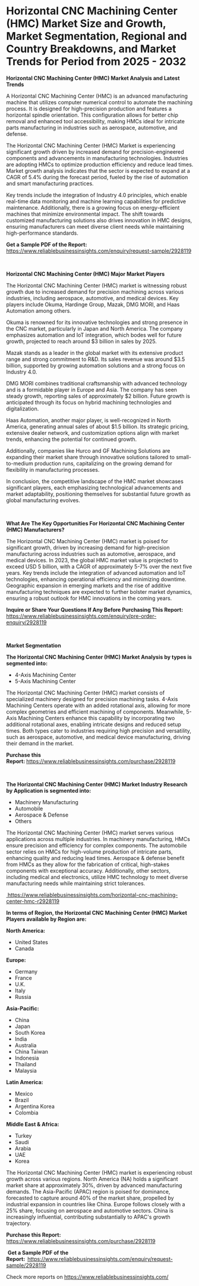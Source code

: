 <p><h1>Horizontal CNC Machining Center (HMC) Market Size and Growth, Market Segmentation, Regional and Country Breakdowns, and Market Trends for Period from 2025 -  2032</h1></p><p><strong>Horizontal CNC Machining Center (HMC) Market Analysis and Latest Trends</strong></p>
<p><p>A Horizontal CNC Machining Center (HMC) is an advanced manufacturing machine that utilizes computer numerical control to automate the machining process. It is designed for high-precision production and features a horizontal spindle orientation. This configuration allows for better chip removal and enhanced tool accessibility, making HMCs ideal for intricate parts manufacturing in industries such as aerospace, automotive, and defense.</p><p>The Horizontal CNC Machining Center (HMC) Market is experiencing significant growth driven by increased demand for precision-engineered components and advancements in manufacturing technologies. Industries are adopting HMCs to optimize production efficiency and reduce lead times. Market growth analysis indicates that the sector is expected to expand at a CAGR of 5.4% during the forecast period, fueled by the rise of automation and smart manufacturing practices.</p><p>Key trends include the integration of Industry 4.0 principles, which enable real-time data monitoring and machine learning capabilities for predictive maintenance. Additionally, there is a growing focus on energy-efficient machines that minimize environmental impact. The shift towards customized manufacturing solutions also drives innovation in HMC designs, ensuring manufacturers can meet diverse client needs while maintaining high-performance standards.</p></p>
<p><strong>Get a Sample PDF of the Report:&nbsp;</strong> <a href="https://www.reliablebusinessinsights.com/enquiry/request-sample/2928119?utm_campaign=3074&utm_medium=2&utm_source=Github&utm_content=ia&utm_term=12032025&utm_id=horizontal-cnc-machining-center-hmc">https://www.reliablebusinessinsights.com/enquiry/request-sample/2928119</a></p>
<p>&nbsp;</p>
<p><strong>Horizontal CNC Machining Center (HMC) Major Market Players</strong></p>
<p><p>The Horizontal CNC Machining Center (HMC) market is witnessing robust growth due to increased demand for precision machining across various industries, including aerospace, automotive, and medical devices. Key players include Okuma, Hardinge Group, Mazak, DMG MORI, and Haas Automation among others.</p><p>Okuma is renowned for its innovative technologies and strong presence in the CNC market, particularly in Japan and North America. The company emphasizes automation and IoT integration, which bodes well for future growth, projected to reach around $3 billion in sales by 2025.</p><p>Mazak stands as a leader in the global market with its extensive product range and strong commitment to R&D. Its sales revenue was around $3.5 billion, supported by growing automation solutions and a strong focus on Industry 4.0.</p><p>DMG MORI combines traditional craftsmanship with advanced technology and is a formidable player in Europe and Asia. The company has seen steady growth, reporting sales of approximately $2 billion. Future growth is anticipated through its focus on hybrid machining technologies and digitalization.</p><p>Haas Automation, another major player, is well-recognized in North America, generating annual sales of about $1.5 billion. Its strategic pricing, extensive dealer network, and customization options align with market trends, enhancing the potential for continued growth.</p><p>Additionally, companies like Hurco and GF Machining Solutions are expanding their market share through innovative solutions tailored to small-to-medium production runs, capitalizing on the growing demand for flexibility in manufacturing processes.</p><p>In conclusion, the competitive landscape of the HMC market showcases significant players, each emphasizing technological advancements and market adaptability, positioning themselves for substantial future growth as global manufacturing evolves.</p></p>
<p>&nbsp;</p>
<p><strong>What Are The Key Opportunities For Horizontal CNC Machining Center (HMC) Manufacturers?</strong></p>
<p><p>The Horizontal CNC Machining Center (HMC) market is poised for significant growth, driven by increasing demand for high-precision manufacturing across industries such as automotive, aerospace, and medical devices. In 2023, the global HMC market value is projected to exceed USD 5 billion, with a CAGR of approximately 5-7% over the next five years. Key trends include the integration of advanced automation and IoT technologies, enhancing operational efficiency and minimizing downtime. Geographic expansion in emerging markets and the rise of additive manufacturing techniques are expected to further bolster market dynamics, ensuring a robust outlook for HMC innovations in the coming years.</p></p>
<p><strong>Inquire or Share Your Questions If Any Before Purchasing This Report:</strong> <a href="https://www.reliablebusinessinsights.com/enquiry/pre-order-enquiry/2928119?utm_campaign=3074&utm_medium=2&utm_source=Github&utm_content=ia&utm_term=12032025&utm_id=horizontal-cnc-machining-center-hmc">https://www.reliablebusinessinsights.com/enquiry/pre-order-enquiry/2928119</a></p>
<p>&nbsp;</p>
<p><strong>Market Segmentation</strong></p>
<p><strong>The Horizontal CNC Machining Center (HMC) Market Analysis by types is segmented into:</strong></p>
<p><ul><li>4-Axis Machining Center</li><li>5-Axis Machining Center</li></ul></p>
<p><p>The Horizontal CNC Machining Center (HMC) market consists of specialized machinery designed for precision machining tasks. 4-Axis Machining Centers operate with an added rotational axis, allowing for more complex geometries and efficient machining of components. Meanwhile, 5-Axis Machining Centers enhance this capability by incorporating two additional rotational axes, enabling intricate designs and reduced setup times. Both types cater to industries requiring high precision and versatility, such as aerospace, automotive, and medical device manufacturing, driving their demand in the market.</p></p>
<p><strong>Purchase this Report:&nbsp;</strong><a href="https://www.reliablebusinessinsights.com/purchase/2928119?utm_campaign=3074&utm_medium=2&utm_source=Github&utm_content=ia&utm_term=12032025&utm_id=horizontal-cnc-machining-center-hmc">https://www.reliablebusinessinsights.com/purchase/2928119</a></p>
<p>&nbsp;</p>
<p><strong>The Horizontal CNC Machining Center (HMC) Market Industry Research by Application is segmented into:</strong></p>
<p><ul><li>Machinery Manufacturing</li><li>Automobile</li><li>Aerospace & Defense</li><li>Others</li></ul></p>
<p><p>The Horizontal CNC Machining Center (HMC) market serves various applications across multiple industries. In machinery manufacturing, HMCs ensure precision and efficiency for complex components. The automobile sector relies on HMCs for high-volume production of intricate parts, enhancing quality and reducing lead times. Aerospace & defense benefit from HMCs as they allow for the fabrication of critical, high-stakes components with exceptional accuracy. Additionally, other sectors, including medical and electronics, utilize HMC technology to meet diverse manufacturing needs while maintaining strict tolerances.</p></p>
<p><a href="https://www.reliablebusinessinsights.com/horizontal-cnc-machining-center-hmc-r2928119?utm_campaign=3074&utm_medium=2&utm_source=Github&utm_content=ia&utm_term=12032025&utm_id=horizontal-cnc-machining-center-hmc">&nbsp;https://www.reliablebusinessinsights.com/horizontal-cnc-machining-center-hmc-r2928119</a></p>
<p><strong>In terms of Region, the Horizontal CNC Machining Center (HMC) Market Players available by Region are:</strong></p>
<p>
    <p> <strong> North America: </strong>
        <ul>
            <li>United States</li>
            <li>Canada</li>
        </ul>
        </p> 
    <p> <strong> Europe: </strong>
        <ul>
            <li>Germany</li>
            <li>France</li>
            <li>U.K.</li>
            <li>Italy</li>
            <li>Russia</li>
        </ul>
        </p> 
    <p> <strong> Asia-Pacific: </strong>
        <ul>
            <li>China</li>
            <li>Japan</li>
            <li>South Korea</li>
            <li>India</li>
            <li>Australia</li>
            <li>China Taiwan</li>
            <li>Indonesia</li>
            <li>Thailand</li>
            <li>Malaysia</li>
        </ul>
        </p> 
    <p> <strong> Latin America: </strong>
        <ul>
            <li>Mexico</li>
            <li>Brazil</li>
            <li>Argentina Korea</li>
            <li>Colombia</li>
        </ul>
        </p> 
    <p> <strong> Middle East & Africa: </strong>
        <ul>
            <li>Turkey</li>
            <li>Saudi</li>
            <li>Arabia</li>
            <li>UAE</li>
            <li>Korea</li>
        </ul>
    </p>
    </p>
<p><p>The Horizontal CNC Machining Center (HMC) market is experiencing robust growth across various regions. North America (NA) holds a significant market share at approximately 30%, driven by advanced manufacturing demands. The Asia-Pacific (APAC) region is poised for dominance, forecasted to capture around 40% of the market share, propelled by industrial expansion in countries like China. Europe follows closely with a 25% share, focusing on aerospace and automotive sectors. China is increasingly influential, contributing substantially to APAC's growth trajectory.</p></p>
<p><strong>Purchase this Report: </strong><a href="https://www.reliablebusinessinsights.com/purchase/2928119?utm_campaign=3074&utm_medium=2&utm_source=Github&utm_content=ia&utm_term=12032025&utm_id=horizontal-cnc-machining-center-hmc">https://www.reliablebusinessinsights.com/purchase/2928119</a></p>
<p>&nbsp;<strong>Get a Sample PDF of the Report:&nbsp;&nbsp;</strong><a href="https://www.reliablebusinessinsights.com/enquiry/request-sample/2928119?utm_campaign=3074&utm_medium=2&utm_source=Github&utm_content=ia&utm_term=12032025&utm_id=horizontal-cnc-machining-center-hmc">https://www.reliablebusinessinsights.com/enquiry/request-sample/2928119</a></p>
<p><strong></strong></p>
<p>Check more reports on <a href="https://www.reliablebusinessinsights.com/?utm_campaign=3074&utm_medium=2&utm_source=Github&utm_content=ia&utm_term=12032025&utm_id=horizontal-cnc-machining-center-hmc">https://www.reliablebusinessinsights.com/</a></p>